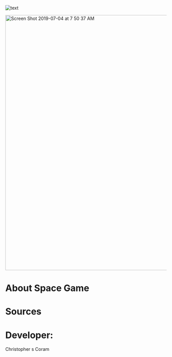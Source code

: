 ![text](https://user-images.githubusercontent.com/36040531/60665660-18511b00-9e33-11e9-9fa6-deee4809405d.gif)


<img width="797" alt="Screen Shot 2019-07-04 at 7 50 37 AM" src="https://user-images.githubusercontent.com/36040531/60664767-b7c0de80-9e30-11e9-8328-253ae0c08e8b.png">


# About Space Game


# Sources


# Developer:
Christopher s Coram
